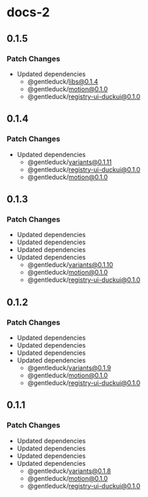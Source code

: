 # docs-2

## 0.1.5

### Patch Changes

- Updated dependencies
  - @gentleduck/libs@0.1.4
  - @gentleduck/motion@0.1.0
  - @gentleduck/registry-ui-duckui@0.1.0

## 0.1.4

### Patch Changes

- Updated dependencies
  - @gentleduck/variants@0.1.11
  - @gentleduck/registry-ui-duckui@0.1.0
  - @gentleduck/motion@0.1.0

## 0.1.3

### Patch Changes

- Updated dependencies
- Updated dependencies
- Updated dependencies
- Updated dependencies
  - @gentleduck/variants@0.1.10
  - @gentleduck/motion@0.1.0
  - @gentleduck/registry-ui-duckui@0.1.0

## 0.1.2

### Patch Changes

- Updated dependencies
- Updated dependencies
- Updated dependencies
- Updated dependencies
  - @gentleduck/variants@0.1.9
  - @gentleduck/motion@0.1.0
  - @gentleduck/registry-ui-duckui@0.1.0

## 0.1.1

### Patch Changes

- Updated dependencies
- Updated dependencies
- Updated dependencies
- Updated dependencies
  - @gentleduck/variants@0.1.8
  - @gentleduck/motion@0.1.0
  - @gentleduck/registry-ui-duckui@0.1.0
